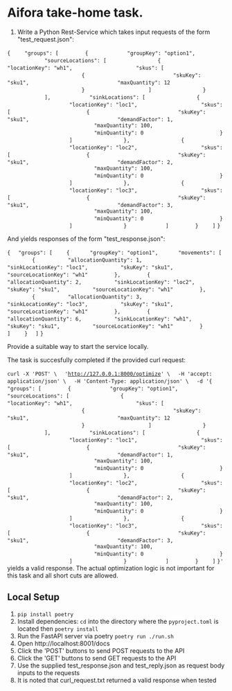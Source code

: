 # Aifora take-home task.

1. Write a Python Rest-Service which takes input requests of the form "test\_request.json":

`{`
`    "groups": [`
`        {`
`            "groupKey": "option1",`
`            "sourceLocations": [`
`                {`
`                    "locationKey": "wh1",`
`                    "skus": [`
`                        {`
`                            "skuKey": "sku1",`
`                            "maxQuantity": 12`
`                        }`
`                    ]`
`                }`
`            ],`
`            "sinkLocations": [`
`                {`
`                    "locationKey": "loc1",`
`                    "skus": [`
`                        {`
`                            "skuKey": "sku1",`
`                            "demandFactor": 1,`
`                            "maxQuantity": 100,`
`                            "minQuantity": 0`
`                        }`
`                    ]`
`                },`
`                {`
`                    "locationKey": "loc2",`
`                    "skus": [`
`                        {`
`                            "skuKey": "sku1",`
`                            "demandFactor": 2,`
`                            "maxQuantity": 100,`
`                            "minQuantity": 0`
`                        }`
`                    ]`
`                },`
`                {`
`                    "locationKey": "loc3",`
`                    "skus": [`
`                        {`
`                            "skuKey": "sku1",`
`                            "demandFactor": 3,`
`                            "maxQuantity": 100,`
`                            "minQuantity": 0`
`                        }`
`                    ]`
`                }`
`            ]`
`        }`
`    ]`
`}`

And yields responses of the form "test\_response.json":

`{`
`  "groups": [`
`    {`
`      "groupKey": "option1",`
`      "movements": [`
`        {`
`          "allocationQuantity": 1,`
`          "sinkLocationKey": "loc1",`
`          "skuKey": "sku1",`
`          "sourceLocationKey": "wh1"`
`        },`
`        {`
`          "allocationQuantity": 2,`
`          "sinkLocationKey": "loc2",`
`          "skuKey": "sku1",`
`          "sourceLocationKey": "wh1"`
`        },`
`        {`
`          "allocationQuantity": 3,`
`          "sinkLocationKey": "loc3",`
`          "skuKey": "sku1",`
`          "sourceLocationKey": "wh1"`
`        },`
`        {`
`          "allocationQuantity": 6,`
`          "sinkLocationKey": "wh1",`
`          "skuKey": "sku1",`
`          "sourceLocationKey": "wh1"`
`        }`
`      ]`
`    }`
`  ]`
`}`

Provide a suitable way to start the service locally.

The task is succesfully completed if the provided curl request:

`curl -X 'POST' \`
`  '`[`http://127.0.0.1:8000/optimize`](http://127.0.0.1:8000/optimize)`' \`
`  -H 'accept: application/json' \`
`  -H 'Content-Type: application/json' \`
`  -d '{`
`    "groups": [`
`        {`
`            "groupKey": "option1",`
`            "sourceLocations": [`
`                {`
`                    "locationKey": "wh1",`
`                    "skus": [`
`                        {`
`                            "skuKey": "sku1",`
`                            "maxQuantity": 12`
`                        }`
`                    ]`
`                }`
`            ],`
`            "sinkLocations": [`
`                {`
`                    "locationKey": "loc1",`
`                    "skus": [`
`                        {`
`                            "skuKey": "sku1",`
`                            "demandFactor": 1,`
`                            "maxQuantity": 100,`
`                            "minQuantity": 0`
`                        }`
`                    ]`
`                },`
`                {`
`                    "locationKey": "loc2",`
`                    "skus": [`
`                        {`
`                            "skuKey": "sku1",`
`                            "demandFactor": 2,`
`                            "maxQuantity": 100,`
`                            "minQuantity": 0`
`                        }`
`                    ]`
`                },`
`                {`
`                    "locationKey": "loc3",`
`                    "skus": [`
`                        {`
`                            "skuKey": "sku1",`
`                            "demandFactor": 3,`
`                            "maxQuantity": 100,`
`                            "minQuantity": 0`
`                        }`
`                    ]`
`                }`
`            ]`
`        }`
`    ]`
`}'`
yields a valid response. The actual optimization logic is not important
for this task and all short cuts are allowed.

## Local Setup

1. `pip install poetry`
2. Install dependencies: `cd` into the directory where the `pyproject.toml` is located then `poetry install`
3. Run the FastAPI server via poetry `poetry run ./run.sh`
4. Open http://localhost:8001/docs
5. Click the 'POST' buttons to send POST requests to the API
6. Click the 'GET' buttons to send GET requests to the API
7. Use the supplied test\_response.json and test\_reply.json as request body inputs to the requests
8. It is noted that curl\_request.txt returned a valid response when tested
